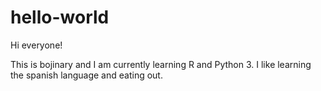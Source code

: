 # hello-world
Hi everyone! 

This is bojinary and I am currently learning R and Python 3.
I like learning the spanish language and eating out.
